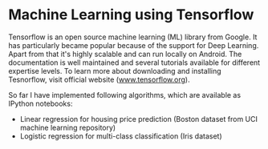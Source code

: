 # Machine Learning using Tensorflow

Tensorflow is an open source machine learning (ML) library from Google. It has particularly became popular because of the support for Deep Learning. Apart from that it's highly scalable and can run locally on Android. The documentation is well maintained and several tutorials available for different expertise levels. To learn more about downloading and installing Tesnorflow, visit official website (www.tensorflow.org).

So far I have implemented following algorithms, which are available as IPython notebooks:

* Linear regression for housing price prediction (Boston dataset from UCI machine learning repository)
* Logistic regression for multi-class classification (Iris dataset)
